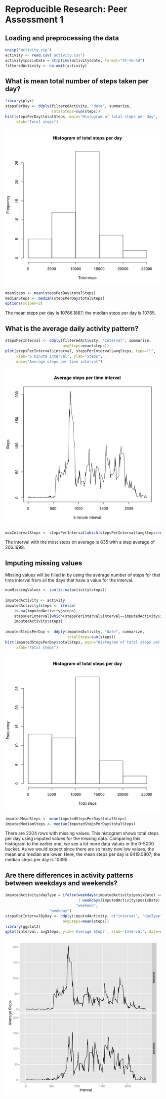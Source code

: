 # Reproducible Research: Peer Assessment 1


## Loading and preprocessing the data

```r
unzip('activity.zip')
activity <- read.csv('activity.csv')
activity$posixDate = strptime(activity$date, format="%Y-%m-%d")
filteredActivity <- na.omit(activity)
```


## What is mean total number of steps taken per day?

```r
library(plyr)
stepsPerDay <- ddply(filteredActivity, "date", summarize,
                     totalSteps=sum(steps))
hist(stepsPerDay$totalSteps, main="Histogram of total steps per day",
     xlab="Total steps")
```

![plot of chunk stepsperday](figure/stepsperday.png) 

```r
meanSteps <- mean(stepsPerDay$totalSteps)
medianSteps <- median(stepsPerDay$totalSteps)
options(scipen=2)
```

The mean steps per day is 10766.1887;
the median steps per day is 10765.


## What is the average daily activity pattern?

```r
stepsPerInterval <- ddply(filteredActivity, "interval", summarize,
                          avgSteps=mean(steps))
plot(stepsPerInterval$interval, stepsPerInterval$avgSteps, type="l",
     xlab="5 minute interval", ylab="Steps",
     main="Average steps per time interval")
```

![plot of chunk dailyactivity](figure/dailyactivity.png) 

```r
maxIntervalSteps <- stepsPerInterval[which(stepsPerInterval$avgSteps==maxSteps),]
```
The interval with the most steps on average is 835
with a step average of 206.1698.


## Imputing missing values
Missing values will be filled in by using the average number of steps for
that time interval from all the days that have a value for the interval.


```r
numMissingValues <- sum(is.na(activity$steps))

imputedActivity <- activity
imputedActivity$steps <- ifelse(
    is.na(imputedActivity$steps),
    stepsPerInterval[which(stepsPerInterval$interval==imputedActivity$interval),]$avgSteps[1],
    imputedActivity$steps)

imputedStepsPerDay <- ddply(imputedActivity, "date", summarize,
                            totalSteps=sum(steps))
hist(imputedStepsPerDay$totalSteps, main="Histogram of total steps per day",
     xlab="Total steps")
```

![plot of chunk missingvalues](figure/missingvalues.png) 

```r
imputedMeanSteps <- mean(imputedStepsPerDay$totalSteps)
imputedMedianSteps <- median(imputedStepsPerDay$totalSteps)
```

There are 2304 rows with missing values.  This
histogram shows total steps per day using imputed values for the
missing data.  Comparing this histogram to the earlier one, we see a
lot more data values in the 0-5000 bucket.  As we would expect since
there are so many new low values, the mean and median are lower.
Here, the mean steps per day is 9419.0807; the median steps
per day is 10395.


## Are there differences in activity patterns between weekdays and weekends?

```r
imputedActivity$dayType = ifelse(weekdays(imputedActivity$posixDate) == "Saturday"
                                 | weekdays(imputedActivity$posixDate) == "Sunday",
                                "weekend",
  			        "weekday")
stepsPerIntervalByDay <- ddply(imputedActivity, c("interval", "dayType"), summarize,
                          avgSteps=mean(steps))
library(ggplot2)
qplot(interval, avgSteps, ylab='Average Steps', xlab='Interval', data=stepsPerIntervalByDay, facets=dayType~., binwidth=2, geom='line')
```

![plot of chunk typeofday](figure/typeofday.png) 
